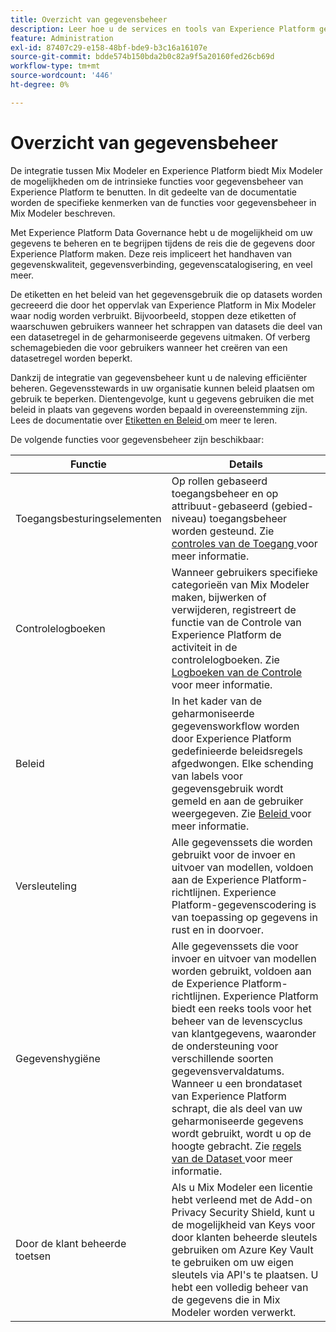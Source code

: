 ```yaml
---
title: Overzicht van gegevensbeheer
description: Leer hoe u de services en tools van Experience Platform gebruikt waarmee u uw verzamelde ervaringsgegevens kunt beheren. Zo, volgt u uw bedrijfspraktijken, wettelijke verplichtingen, en ontwikkelingsproces.
feature: Administration
exl-id: 87407c29-e158-48bf-bde9-b3c16a16107e
source-git-commit: bdde574b150bda2b0c82a9f5a20160fed26cb69d
workflow-type: tm+mt
source-wordcount: '446'
ht-degree: 0%

---
```


# Overzicht van gegevensbeheer

De integratie tussen Mix Modeler en Experience Platform biedt Mix Modeler de mogelijkheden om de intrinsieke functies voor gegevensbeheer van Experience Platform te benutten. In dit gedeelte van de documentatie worden de specifieke kenmerken van de functies voor gegevensbeheer in Mix Modeler beschreven.

Met Experience Platform Data Governance hebt u de mogelijkheid om uw gegevens te beheren en te begrijpen tijdens de reis die de gegevens door Experience Platform maken. Deze reis impliceert het handhaven van gegevenskwaliteit, gegevensverbinding, gegevenscatalogisering, en veel meer.

De etiketten en het beleid van het gegevensgebruik die op datasets worden gecreeerd die door het oppervlak van Experience Platform in Mix Modeler waar nodig worden verbruikt. Bijvoorbeeld, stoppen deze etiketten of waarschuwen gebruikers wanneer het schrappen van datasets die deel van een datasetregel in de geharmoniseerde gegevens uitmaken. Of verberg schemagebieden die voor gebruikers wanneer het creëren van een datasetregel worden beperkt.

Dankzij de integratie van gegevensbeheer kunt u de naleving efficiënter beheren. Gegevensstewards in uw organisatie kunnen beleid plaatsen om gebruik te beperken. Dientengevolge, kunt u gegevens gebruiken die met beleid in plaats van gegevens worden bepaald in overeenstemming zijn. Lees de documentatie over [ Etiketten en Beleid ](https://experienceleague.adobe.com/en/docs/analytics-platform/using/cja-dataviews/data-governance) om meer te leren.

De volgende functies voor gegevensbeheer zijn beschikbaar:

| Functie | Details |
|---|---|
| Toegangsbesturingselementen | Op rollen gebaseerd toegangsbeheer en op attribuut-gebaseerd (gebied-niveau) toegangsbeheer worden gesteund. Zie [ controles van de Toegang ](access-controls.md) voor meer informatie. |
| Controlelogboeken | Wanneer gebruikers specifieke categorieën van Mix Modeler maken, bijwerken of verwijderen, registreert de functie van de Controle van Experience Platform de activiteit in de controlelogboeken. Zie [ Logboeken van de Controle ](audit-logs.md) voor meer informatie. |
| Beleid | In het kader van de geharmoniseerde gegevensworkflow worden door Experience Platform gedefinieerde beleidsregels afgedwongen. Elke schending van labels voor gegevensgebruik wordt gemeld en aan de gebruiker weergegeven. Zie [ Beleid ](policies.md) voor meer informatie. |
| Versleuteling | Alle gegevenssets die worden gebruikt voor de invoer en uitvoer van modellen, voldoen aan de Experience Platform-richtlijnen. Experience Platform-gegevenscodering is van toepassing op gegevens in rust en in doorvoer. |
| Gegevenshygiëne | Alle gegevenssets die voor invoer en uitvoer van modellen worden gebruikt, voldoen aan de Experience Platform-richtlijnen. Experience Platform biedt een reeks tools voor het beheer van de levenscyclus van klantgegevens, waaronder de ondersteuning voor verschillende soorten gegevensvervaldatums. Wanneer u een brondataset van Experience Platform schrapt, die als deel van uw geharmoniseerde gegevens wordt gebruikt, wordt u op de hoogte gebracht. Zie [ regels van de Dataset ](/help/harmonize-data/dataset-rules.md) voor meer informatie. |
| Door de klant beheerde toetsen | Als u Mix Modeler een licentie hebt verleend met de Add-on Privacy Security Shield, kunt u de mogelijkheid van Keys voor door klanten beheerde sleutels gebruiken om Azure Key Vault te gebruiken om uw eigen sleutels via API&#39;s te plaatsen. U hebt een volledig beheer van de gegevens die in Mix Modeler worden verwerkt. |

